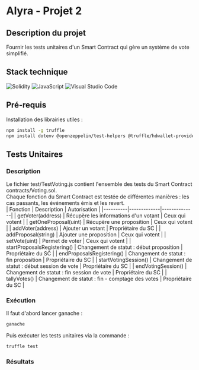 # Alyra - Projet 2
## Description du projet
Fournir les tests unitaires d'un Smart Contract qui gère un système de vote simplifié.  
## Stack technique
![Solidity](https://img.shields.io/badge/Solidity-%23363636.svg?style=for-the-badge&logo=solidity&logoColor=white) ![JavaScript](https://img.shields.io/badge/javascript-%23323330.svg?style=for-the-badge&logo=javascript&logoColor=%23F7DF1E) ![Visual Studio Code](https://img.shields.io/badge/Visual%20Studio%20Code-0078d7.svg?style=for-the-badge&logo=visual-studio-code&logoColor=white)
## Pré-requis
Installation des librairies utiles :  
```bash
npm install -g truffle
npm install dotenv @openzeppelin/test-helpers @truffle/hdwallet-provider @openzeppelin/contracts
```
## Tests Unitaires
### Description
Le fichier test/TestVoting.js contient l'ensemble des tests du Smart Contract contracts/Voting.sol.  
Chaque fonction du Smart Contract est testée de différentes manières : les cas passants, les événements émis et les revert.  
| Fonction | Description | Autorisation |
|----------|-------------|--------------|
| getVoter(address) | Récupère les informations d'un votant | Ceux qui votent |
| getOneProposal(uint) | Récupère une proposition | Ceux qui votent |
| addVoter(address) | Ajouter un votant | Propriétaire du SC |
| addProposal(string) | Ajouter une proposition | Ceux qui votent |
| setVote(uint) | Permet de voter | Ceux qui votent |
| startProposalsRegistering() | Changement de statut : début proposition | Propriétaire du SC |
| endProposalsRegistering() | Changement de statut : fin proposition | Propriétaire du SC |
| startVotingSession() | Changement de statut : début session de vote | Propriétaire du SC |
| endVotingSession() | Changement de statut : fin session de vote | Propriétaire du SC |
| tallyVotes() | Changement de statut : fin - comptage des votes | Propriétaire du SC |

### Exécution
Il faut d'abord lancer ganache :  
```bash
ganache 
```  
Puis exécuter les tests unitaires via la commande :  
```bash
truffle test
```
### Résultats
```bash

```
